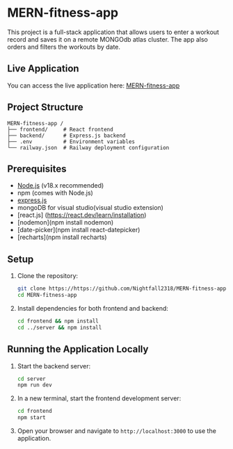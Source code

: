 # MERN-fitness-app 

This project is a full-stack application that allows users to enter a workout record and saves it on a remote MONGOdb atlas cluster. The app also orders and filters the workouts by date. 

## Live Application

You can access the live application here: [MERN-fitness-app](https://mern-fitness-app-production.up.railway.app/)

## Project Structure

```
MERN-fitness-app /
├── frontend/     # React frontend
├── backend/      # Express.js backend
├── .env          # Environment variables
└── railway.json  # Railway deployment configuration
```

## Prerequisites

- [Node.js](https://nodejs.org/) (v18.x recommended)
- npm (comes with Node.js)
- [express.js](https://expressjs.com/)
- mongoDB for visual studio(visual studio extension)
- [react.js] (https://react.dev/learn/installation)
- [nodemon](npm install nodemon)
- [date-picker](npm install react-datepicker)
- [recharts](npm install recharts)

## Setup

1. Clone the repository:
   ```bash
   git clone https://https://github.com/Nightfall2318/MERN-fitness-app.git
   cd MERN-fitness-app
   ```

2. Install dependencies for both frontend and backend:
   ```bash
   cd frontend && npm install
   cd ../server && npm install


## Running the Application Locally

1. Start the backend server:
   ```bash
   cd server
   npm run dev
   ```

2. In a new terminal, start the frontend development server:
   ```bash
   cd frontend
   npm start
   ```

3. Open your browser and navigate to `http://localhost:3000` to use the application.

